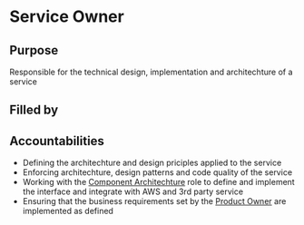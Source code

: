 # Service Owner

## Purpose
Responsible for the technical design, implementation and architechture of a service

## Filled by

## Accountabilities
- Defining the architechture and design priciples applied to the service
- Enforcing architechture, design patterns and code quality of the service
- Working with the [Component Architechture](https://github.com/queueit/holacracy/blob/master/roles/component-architecture.md) 
  role to define and implement the interface and integrate with AWS and 3rd party service
- Ensuring that the business requirements set by the [Product Owner](https://github.com/queueit/holacracy/blob/master/roles/product-owner.md)
  are implemented as defined


